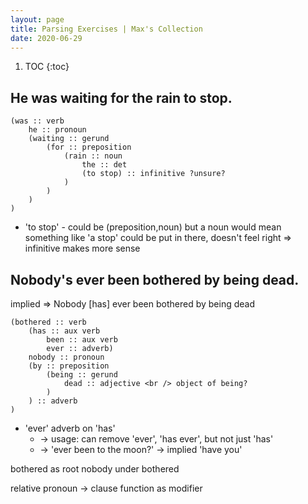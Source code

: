 ```yaml
---
layout: page
title: Parsing Exercises | Max's Collection
date: 2020-06-29
---
```


1. TOC
{:toc}


## He was waiting for the rain to stop.

```
(was :: verb
    he :: pronoun
    (waiting :: gerund
        (for :: preposition
            (rain :: noun
                the :: det
                (to stop) :: infinitive ?unsure?
            )
        )
    )
)
```

* 'to stop' - could be (preposition,noun) but a noun would mean something like 'a stop' could be put in there, doesn't feel right => infinitive makes more sense

## Nobody's ever been bothered by being dead.

implied => Nobody [has] ever been bothered by being dead

```
(bothered :: verb
    (has :: aux verb
        been :: aux verb
        ever :: adverb)
    nobody :: pronoun
    (by :: preposition
        (being :: gerund
            dead :: adjective <br /> object of being?
        )
    ) :: adverb
)
```

* 'ever' adverb on 'has' 
  * -> usage: can remove 'ever', 'has ever', but not just 'has'
  * -> 'ever been to the moon?' -> implied 'have you'

bothered as root
nobody under bothered




relative pronoun -> clause function as modifier 
